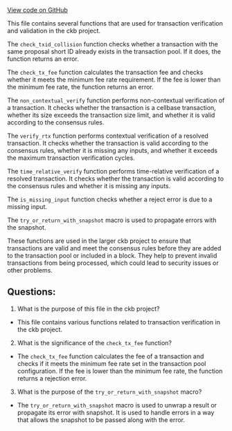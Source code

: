 [View code on GitHub](https://github.com/nervosnetwork/ckb/blob/develop/tx-pool/src/util.rs)

This file contains several functions that are used for transaction verification and validation in the ckb project.

The `check_txid_collision` function checks whether a transaction with the same proposal short ID already exists in the transaction pool. If it does, the function returns an error.

The `check_tx_fee` function calculates the transaction fee and checks whether it meets the minimum fee rate requirement. If the fee is lower than the minimum fee rate, the function returns an error.

The `non_contextual_verify` function performs non-contextual verification of a transaction. It checks whether the transaction is a cellbase transaction, whether its size exceeds the transaction size limit, and whether it is valid according to the consensus rules.

The `verify_rtx` function performs contextual verification of a resolved transaction. It checks whether the transaction is valid according to the consensus rules, whether it is missing any inputs, and whether it exceeds the maximum transaction verification cycles.

The `time_relative_verify` function performs time-relative verification of a resolved transaction. It checks whether the transaction is valid according to the consensus rules and whether it is missing any inputs.

The `is_missing_input` function checks whether a reject error is due to a missing input.

The `try_or_return_with_snapshot` macro is used to propagate errors with the snapshot.

These functions are used in the larger ckb project to ensure that transactions are valid and meet the consensus rules before they are added to the transaction pool or included in a block. They help to prevent invalid transactions from being processed, which could lead to security issues or other problems.
## Questions:
 1. What is the purpose of this file in the ckb project?
- This file contains various functions related to transaction verification in the ckb project.

2. What is the significance of the `check_tx_fee` function?
- The `check_tx_fee` function calculates the fee of a transaction and checks if it meets the minimum fee rate set in the transaction pool configuration. If the fee is lower than the minimum fee rate, the function returns a rejection error.

3. What is the purpose of the `try_or_return_with_snapshot` macro?
- The `try_or_return_with_snapshot` macro is used to unwrap a result or propagate its error with snapshot. It is used to handle errors in a way that allows the snapshot to be passed along with the error.
